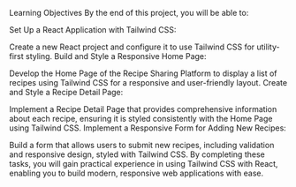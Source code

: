 Learning Objectives
By the end of this project, you will be able to:

Set Up a React Application with Tailwind CSS:

Create a new React project and configure it to use Tailwind CSS for utility-first styling.
Build and Style a Responsive Home Page:

Develop the Home Page of the Recipe Sharing Platform to display a list of recipes using Tailwind CSS for a responsive and user-friendly layout.
Create and Style a Recipe Detail Page:

Implement a Recipe Detail Page that provides comprehensive information about each recipe, ensuring it is styled consistently with the Home Page using Tailwind CSS.
Implement a Responsive Form for Adding New Recipes:

Build a form that allows users to submit new recipes, including validation and responsive design, styled with Tailwind CSS.
By completing these tasks, you will gain practical experience in using Tailwind CSS with React, enabling you to build modern, responsive web applications with ease.
